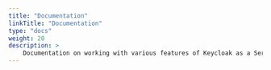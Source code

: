 ```yaml
---
title: "Documentation"
linkTitle: "Documentation"
type: "docs"
weight: 20
description: >
    Documentation on working with various features of Keycloak as a Service.
---
```

